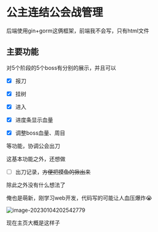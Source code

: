 # 公主连结公会战管理

后端使用gin+gorm这俩框架，前端我不会写，只有html文件

## 主要功能

对5个阶段的5个boss有分别的展示，并且可以

- [x] 报刀

- [x] 挂树

- [x] 进入

- [x] 进度条显示血量

- [x] 调整boss血量、周目

等功能，协调公会出刀

这基本功能之外，还想做

- [ ] 出刀记录，~~方便把摸鱼的揪出来~~

除此之外没有什么想法了

俺也是萌新，刚学习web开发，代码写的可能让人血压爆炸:sob:

![image-20230104202542779](https://s1.ax1x.com/2023/01/05/pSk4Al4.png)

现在主页大概是这样子

